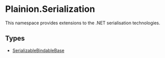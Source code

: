 
# Plainion.Serialization

This namespace provides extensions to the .NET serialisation technologies.

## Types

* [SerializableBindableBase](SerializableBindableBase.md)
